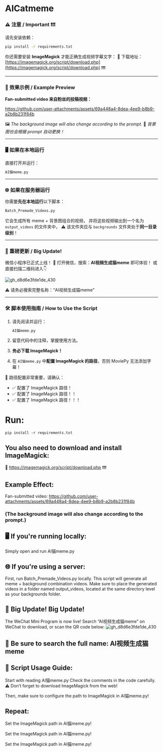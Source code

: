 # AICatmeme


### ⚠️ 注意 / Important ❗❗❗

请先安装依赖：

```bash
pip install -r requirements.txt
```

你还需要安装 **ImageMagick** 才能正确生成视频字幕文字：
🔗 下载地址：[https://imagemagick.org/script/download.php](https://imagemagick.org/script/download.php) ❗❗❗

---

### 🎥 效果示例 / Example Preview

**Fan-submitted video 来自粉丝的投稿视频：**


https://github.com/user-attachments/assets/69a448a4-8dea-4ee9-b8b9-a2b8b231f84b



🖼️ *The background image will also change according to the prompt.*
📌 *背景图也会根据 prompt 自动更换！*

---

### 🖥 如果在本地运行

直接打开并运行：

```bash
AI猫meme.py
```

---

### 🌐 如果在服务器运行
你需要**先在本地运行**以下脚本：

```bash
Batch_Premade_Videos.py
```

它会生成所有 meme + 背景图组合的视频，
并将这些视频输出到一个名为 `output_videos` 的文件夹中，
⚠️ 该文件夹应与 `backgrounds` 文件夹处于**同一目录级别**！

---

### 🚀 重磅更新 / Big Update!

微信小程序已正式上线！
📱 打开微信，搜索：**AI视频生成猫meme** 即可体验！
或直接扫描二维码进入👇

![gh\_d8d6e3fde1de\_430](https://github.com/user-attachments/assets/4d2ec73b-c029-4d11-beb4-95c45fd2d9fc)

⚠️ 请务必搜索完整名称：“AI视频生成猫meme”

---

### 🛠 脚本使用指南 / How to Use the Script

1. 请先阅读并运行：

   ```bash
   AI猫meme.py
   ```

2. 留意代码中的注释，掌握使用方法。

3. **务必下载 ImageMagick！**

4. 在 `AI猫meme.py` 中**配置 ImageMagick 的路径**，否则 MoviePy 无法添加字幕！

📌 路径配置非常重要，请确认：

* ✅ 配置了 ImageMagick 路径！
* ✅ 配置了 ImageMagick 路径！！
* ✅ 配置了 ImageMagick 路径！！！


# Run:
`pip install -r requirements.txt`

## You also need to download and install ImageMagick:
🔗 https://imagemagick.org/script/download.php ❗❗❗

## Example Effect:
Fan-submitted video:
https://github.com/user-attachments/assets/69a448a4-8dea-4ee9-b8b9-a2b8b231f84b

### (The background image will also change according to the prompt.)

## 🖥 If you're running locally:
Simply open and run AI猫meme.py

## 🌐 If you're using a server:
First, run Batch_Premade_Videos.py locally.
This script will generate all meme + background combination videos.
Make sure to place the generated videos in a folder named output_videos,
located at the same directory level as your backgrounds folder.

## 🚀 Big Update! Big Update!
The WeChat Mini Program is now live!
Search “AI视频生成猫meme” on WeChat to download,
or scan the QR code below:
![gh_d8d6e3fde1de_430](https://github.com/user-attachments/assets/4d2ec73b-c029-4d11-beb4-95c45fd2d9fc)

## 📌 Be sure to search the full name: AI视频生成猫meme

## 📜 Script Usage Guide:
Start with reading AI猫meme.py
Check the comments in the code carefully.
⚠️ Don’t forget to download ImageMagick from the web!

Then, make sure to configure the path to ImageMagick in AI猫meme.py!

## Repeat:

Set the ImageMagick path in AI猫meme.py!

Set the ImageMagick path in AI猫meme.py!

Set the ImageMagick path in AI猫meme.py!

